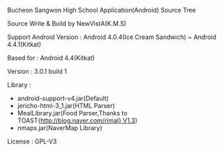 Bucheon Sangwon High School Application(Android) Source Tree

Source Write & Build by NewVistA(K.M.S)

Support Android Version : Android 4.0.4(Ice Cream Sandwich) ~ Android 4.4.1(Kitkat)

Based for : Android 4.4(Kitkat)

Version : 3.0.1 build 1

Library :
- android-support-v4.jar(Default)
- jericho-html-3_1.jar(HTML Parser)
- MealLibrary.jar(Food Parser,Thanks to TOAST{http://blog.naver.com/rimal},V1.3)
- nmaps.jar(NaverMap Library)

License : GPL-V3
